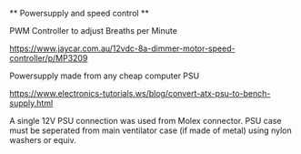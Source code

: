 ** Powersupply and speed control **

PWM Controller to adjust Breaths per Minute

https://www.jaycar.com.au/12vdc-8a-dimmer-motor-speed-controller/p/MP3209

Powersupply made from any cheap computer PSU

https://www.electronics-tutorials.ws/blog/convert-atx-psu-to-bench-supply.html

A single 12V PSU connection was used from Molex connector. PSU case must be seperated from main ventilator case (if made of metal)
using nylon washers or equiv.
